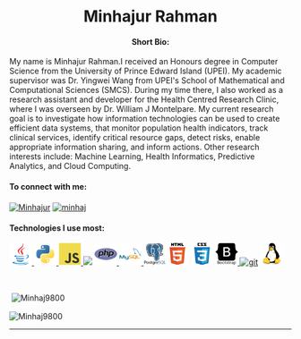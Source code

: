 
<h1 align="center">Minhajur Rahman</h1>

<h4 align="center"> Short Bio: </h4>

<p style="center">My name is Minhajur Rahman.I received an Honours degree in Computer Science from the University of Prince Edward Island (UPEI). My academic supervisor was Dr. Yingwei Wang from UPEI's School of Mathematical and Computational Sciences (SMCS). During my time there, I also worked as a research assistant and developer for the Health Centred Research Clinic, where I was overseen by Dr. William J Montelpare.
My current research goal is to investigate how information technologies can be used to create efficient data systems, that monitor population health indicators, track clinical services, identify critical resource gaps, detect risks, enable appropriate information sharing, and inform actions. Other research interests include: Machine Learning, Health Informatics, Predictive Analytics, and Cloud Computing.</p>

<h4 align="left">To connect with me:</h4>
<a href="https://twitter.com/afbc9e7719494da" target="blank"><img align="center" src="https://icongr.am/devicon/twitter-original.svg?size=128&color=currentColor" alt="Minhajur" height="30" width="40" /></a>
<a href="https://www.linkedin.com/in/minhajur-rahman-06852919a/" target="blank"><img align="center" src="https://icongr.am/devicon/linkedin-original.svg?size=128&color=currentColor" alt="minhaj" height="30" width="40" /> </a>
<!--<a href="https://www.facebook.com/profile.php?id=100006319933517" target="blank"><img align="center" src="https://icongr.am/devicon/facebook-original.svg?size=128&color=currentColor" alt="Minhaj Ridwan" height="30" width="40" /></a>
<a href="https://www.instagram.com/minhaj_ridwan/" target="blank"><img align="center" src="https://www.pinpng.com/pngs/m/205-2058136_download-logo-instagram-vector-svg-eps-png-psd.png" alt="minhaj_ridwan" height="30" width="40" /></a>
</p>-->
<!--<p align="left"> <img src="https://komarev.com/ghpvc/?username=Minhaj9800&label=Profile%20views&color=0e75b6&style=flat" alt="Minhaj9800" /></p> --->
<h4 align = left>Technologies I use most: </h4>

<p align="left"> <a href="https://www.java.com" target="_blank"> <img src="https://raw.githubusercontent.com/devicons/devicon/master/icons/java/java-original.svg" alt="java" width="40" height="40"/></a><a href="https://www.python.org" target="_blank"> <img src="https://raw.githubusercontent.com/devicons/devicon/master/icons/python/python-original.svg" alt="python" width="40" height="40"/></a><a href="https://www.r-project.org/" target="_blank"><a href="https://www.java.com" target="_blank"> <img src="https://raw.githubusercontent.com/devicons/devicon/master/icons/javascript/javascript-original.svg" alt="javascript" width="40" height="40"/></a><a href="https://www.python.org" target="_blank"> <img src="https://upload.wikimedia.org/wikipedia/commons/thumb/1/1b/R_logo.svg/724px-R_logo.svg.png" width="40"></a> 
 <a href="https://www.php.net" target="_blank"><img src="https://raw.githubusercontent.com/devicons/devicon/master/icons/php/php-original.svg" alt="php" width="40" height="40"/></a><a href="https://www.mysql.com/" target="_blank"> <img src="https://raw.githubusercontent.com/devicons/devicon/master/icons/mysql/mysql-original-wordmark.svg" alt="mysql" width="40" height="40"/></a><a href="https://www.mysql.com/" target="_blank"> <img src="https://raw.githubusercontent.com/devicons/devicon/master/icons/postgresql/postgresql-original-wordmark.svg" alt="Postgresql" width="40" height="40"/></a><img src="https://raw.githubusercontent.com/devicons/devicon/master/icons/html5/html5-original-wordmark.svg" alt="html5" width="40" height="40"/> <img src="https://raw.githubusercontent.com/devicons/devicon/master/icons/css3/css3-original-wordmark.svg" alt="CSS" width="40" height="40"/> </a><a href="https://getbootstrap.com" target="_blank"><img src="https://raw.githubusercontent.com/devicons/devicon/master/icons/bootstrap/bootstrap-plain-wordmark.svg" alt="bootstrap" width="40" height="40"/><a href="https://git-scm.com/" target="_blank"> <img src="https://www.vectorlogo.zone/logos/git-scm/git-scm-icon.svg" alt="git" width="40" height="40"/></a> <a href="https://www.linux.org/" target="_blank"> <img src="https://raw.githubusercontent.com/devicons/devicon/master/icons/linux/linux-original.svg" alt="linux" width="40" height="40"/> </a></p>
  
</a> 

<br>

<p>&nbsp;<img align="center" src="https://github-readme-stats.vercel.app/api?username=Minhaj9800&show_icons=true&locale=en" alt="Minhaj9800" /></p>

<p><img align="center" src="https://github-readme-streak-stats.herokuapp.com/?user=Minhaj9800&" alt="Minhaj9800" /></p>

<!--<p><img align="center" src="https://github-readme-stats.vercel.app/api/top-langs?username=Minhaj9800&show_icons=true&locale=en&layout=compact" alt="Minhajur"/></p> -->

<!--<p>&nbsp;<img align="center" src="https://github-readme-stats.vercel.app/api?username=Minhaj9800&show_icons=true&locale=en" alt="Minhajur" /></p> -->


---


<!--<p align="center"> <a href="https://github.com/ryo-ma/github-profile-trophy"><img src="https://github-profile-trophy.vercel.app/?username=Minhaj9800" alt="Minhaj" /></a> </p> -->



<!--![Top Langs](https://github-readme-stats.vercel.app/api/top-langs/?username=Minhaj9800&layout=compact)-->

<!--
**Minhaj9800/Minhaj9800** is a ✨ _special_ ✨ repository because its `README.md` (this file) appears on your GitHub profile.

Here are some ideas to get you started:

- 🔭 I’m currently working on ...
- 🌱 I’m currently learning ...
- 👯 I’m looking to collaborate on ...
- 🤔 I’m looking for help with ...
- 💬 Ask me about ...
- 📫 How to reach me: ...
- 😄 Pronouns: ...
- ⚡ Fun fact: ...
-->
